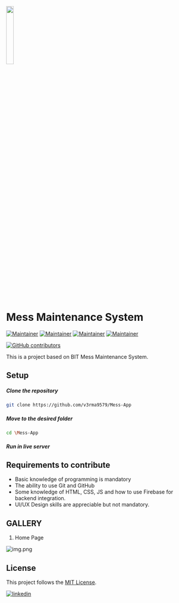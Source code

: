 <img src="./assets/logo.png" width="20%">

# Mess Maintenance System

[![Maintainer](https://img.shields.io/badge/maintainer-Shubham-blue/?logo=github&labelColor=black&color=00cc00)](https://github.com/v3rma9579)
[![Maintainer](https://img.shields.io/badge/maintainer-Harsh-blue/?logo=github&labelColor=black&color=00cc00)](https://github.com/Harsh4662)
[![Maintainer](https://img.shields.io/badge/maintainer-Utkarsh-blue/?logo=github&labelColor=black&color=00cc00)](https://github.com/itsutkarsh1)
[![Maintainer](https://img.shields.io/badge/maintainer-Aakash-blue/?logo=github&labelColor=black&color=00cc00)](https://github.com/AAKASHCHAUDHARY02)

[![GitHub contributors](https://img.shields.io/github/contributors/v3rma9579/MediaPlayer?logo=github&labelColor=black&color=ff3399)](https://github.com/v3rma9579/Mess-Maintenance-App/graph/contributors)

This is a project based on BIT Mess Maintenance System.


<!--
##### Download APK
<pre><a href=""></a></pre>
-->
  

## Setup

  ##### Clone the repository
```bash
git clone https://github.com/v3rma9579/Mess-App
```
  ##### Move to the desired folder
```bash
cd \Mess-App
```

 ##### Run in live server
 
## Requirements to contribute

- Basic knowledge of programming is mandatory
- The ability to use Git and GitHub
- Some knowledge of HTML, CSS, JS and how to use Firebase for backend integration.
- UI/UX Design skills are appreciable but not mandatory.


## GALLERY

1. Home Page

![img.png](screenshots/home-page.png)

## License

This project follows the [MIT License](/LICENSE).




<a href="https://github.com/v3rma9579" target="_blank">

<a href="https://www.linkedin.com/in/shubham-verma-b1a2b6238/" target="_blank">
<img src=https://img.shields.io/badge/linkedin-%231E77B5.svg?&style=for-the-badge&logo=linkedin&logoColor=white alt=linkedin style="margin-bottom: 5px;" />
</a>
